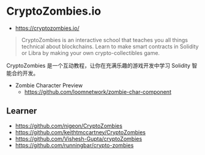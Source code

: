 # CryptoZombies.io

- <https://cryptozombies.io/>

> CryptoZombies is an interactive school that teaches you all things technical about blockchains.
> Learn to make smart contracts in Solidity or Libra by making your own crypto-collectibles game.

CryptoZombies 是一个互动教程，让你在充满乐趣的游戏开发中学习 Solidity 智能合约开发。

- Zombie Character Preview
  - <https://github.com/loomnetwork/zombie-char-component>


## Learner

- <https://github.com/nigeon/CryptoZombies>
- <https://github.com/keithtmccartney/CryptoZombies>
- <https://github.com/Vishesh-Gupta/cryptoZombies>
- <https://github.com/runningbar/crypto-zombies>

